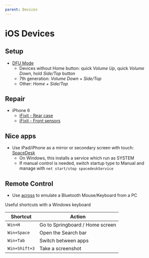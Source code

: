 ```yaml
---
parent: Devices
---
```


# iOS Devices

## Setup

* [DFU Mode](https://support.apple.com/en-us/HT201412)
    * Devices without Home button: quick *Volume Up*, quick *Volume Down*, hold *Side/Top* button
    * 7th generation: *Volume Down + Side/Top*
    * Other: *Home + Side/Top*

## Repair

* iPhone 6
    * [iFixit - Rear case](https://www.ifixit.com/Guide/iPhone+6+Rear+Case+Replacement/31503)
    * [iFixit - Front sensors](https://www.ifixit.com/Guide/iPhone+6+Front-Facing+Camera+and+Sensor+Cable+Replacement/31672)

## Nice apps

* Use iPad/iPhone as a mirror or secondary screen with touch: [SpaceDesk](https://spacedesk.net/)
    * On Windows, this installs a service which run as SYSTEM
    * If manual control is needed, switch startup type to Manual and manage with `net start/stop spacedeskService`

## Remote Control

* Use [across](http://www.acrosscenter.com/) to emulate a Bluetooth Mouse/Keyboard from a PC

Useful shortcuts with a Windows keyboard

Shortcut | Action
-|-
`Win+H` | Go to Springboard / Home screen
`Win+Space` | Open the Search bar
`Win+Tab` | Switch between apps
`Win+Shift+3` | Take a screenshot

